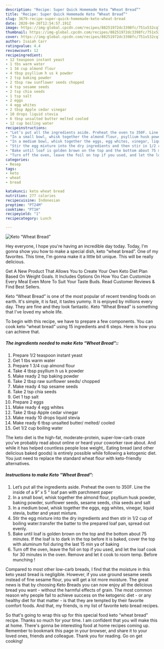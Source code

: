 ```yaml
---
description: "Recipe: Super Quick Homemade Keto “Wheat Bread”"
title: "Recipe: Super Quick Homemade Keto “Wheat Bread”"
slug: 3679-recipe-super-quick-homemade-keto-wheat-bread
date: 2020-04-26T12:54:57.191Z
image: https://img-global.cpcdn.com/recipes/88251972dc3398fc/751x532cq70/keto-wheat-bread-recipe-main-photo.jpg
thumbnail: https://img-global.cpcdn.com/recipes/88251972dc3398fc/751x532cq70/keto-wheat-bread-recipe-main-photo.jpg
cover: https://img-global.cpcdn.com/recipes/88251972dc3398fc/751x532cq70/keto-wheat-bread-recipe-main-photo.jpg
author: Isaiah Carr
ratingvalue: 4.4
reviewcount: 12
recipeingredient:
- 12 teaspoon instant yeast
- 1 tbs warm water
- 1 34 cup almond flour
- 4 tbsp psyllium h us k powder
- 2 tsp baking powder
- 2 tbsp raw sunflower seeds chopped
- 4 tsp sesame seeds
- 2 tsp chia seeds
- 1 tsp salt
- 2 eggs
- 4 egg whites
- 2 tbsp Apple cedar vinegar
- 10 drops liquid stevia
- 6 tbsp unsalted butter melted cooled
- 12 cup boiling water
recipeinstructions:
- "Let’s put all the ingredients aside. Preheat the oven to 350F. Line the inside of a 9” x 5 “ loaf pan with parchment paper"
- "In a small bowl, whisk together the almond flour, psyllium husk powder, baking powder, sunflower seeds, sesame seeds, chia seeds and salt"
- "In a medium bowl, whisk together the eggs, egg whites, vinegar, liquid stevia, butter and yeast mixture."
- "Stir the egg mixture into the dry ingredients and then stir in 1/2 cup of boiling water.transfer the batter to the prepared loaf pan, spread out evenly."
- "Bake until loaf is golden brown on the top and the bottom about 75 minutes. If the loaf is to dark in the top before it is baked, cover the top with aluminum foil during the last 15 min ya of baking"
- "Turn off the oven, leave the foil on top if you used, and let the loaf cook for 30 minutes in the oven. Remove and let it cook to room temp. Before munching !"
categories:
- Resep
tags:
- keto
- wheat
- bread

katakunci: keto wheat bread
nutrition: 277 calories
recipecuisine: Indonesian
preptime: "PT24M"
cooktime: "PT1H"
recipeyield: "1"
recipecategory: Lunch

---
```



![Keto “Wheat Bread”](https://img-global.cpcdn.com/recipes/88251972dc3398fc/751x532cq70/keto-wheat-bread-recipe-main-photo.jpg)

Hey everyone, I hope you're having an incredible day today. Today, I'm gonna show you how to make a special dish, keto “wheat bread”. One of my favorites. This time, I'm gonna make it a little bit unique. This will be really delicious.

Get A New Product That Allows You to Create Your Own Keto Diet Plan Based On Weight Goals. It Includes Options On How You Can Customize Every Meal Even More To Suit Your Taste Buds. Read Customer Reviews &amp; Find Best Sellers.

Keto “Wheat Bread” is one of the most popular of recent trending foods on earth. It's simple, it is fast, it tastes yummy. It is enjoyed by millions every day. They are fine and they look fantastic. Keto “Wheat Bread” is something that I've loved my whole life.


To begin with this recipe, we have to prepare a few components. You can cook keto “wheat bread” using 15 ingredients and 6 steps. Here is how you can achieve that.

##### The ingredients needed to make Keto “Wheat Bread”::

1. Prepare 1/2 teaspoon instant yeast
1. Get 1 tbs warm water
1. Prepare 1 3/4 cup almond flour
1. Take 4 tbsp psyllium h us k powder
1. Make ready 2 tsp baking powder
1. Take 2 tbsp raw sunflower seeds/ chopped
1. Make ready 4 tsp sesame seeds
1. Take 2 tsp chia seeds
1. Get 1 tsp salt
1. Prepare 2 eggs
1. Make ready 4 egg whites
1. Take 2 tbsp Apple cedar vinegar
1. Make ready 10 drops liquid stevia
1. Make ready 6 tbsp unsalted butter/ melted/ cooled
1. Get 1/2 cup boiling water


The keto diet is the high-fat, moderate-protein, super-low-carb craze you&#39;ve probably read about online or heard your coworker rave about. And while it has helped countless people lose weight,. Eating bread (and other delicious baked goods) is entirely possible while following a ketogenic diet. You just need to replace the standard wheat flour with keto-friendly alternatives. 

##### Instructions to make Keto “Wheat Bread”:

1. Let’s put all the ingredients aside. Preheat the oven to 350F. Line the inside of a 9” x 5 “ loaf pan with parchment paper
1. In a small bowl, whisk together the almond flour, psyllium husk powder, baking powder, sunflower seeds, sesame seeds, chia seeds and salt
1. In a medium bowl, whisk together the eggs, egg whites, vinegar, liquid stevia, butter and yeast mixture.
1. Stir the egg mixture into the dry ingredients and then stir in 1/2 cup of boiling water.transfer the batter to the prepared loaf pan, spread out evenly.
1. Bake until loaf is golden brown on the top and the bottom about 75 minutes. If the loaf is to dark in the top before it is baked, cover the top with aluminum foil during the last 15 min ya of baking
1. Turn off the oven, leave the foil on top if you used, and let the loaf cook for 30 minutes in the oven. Remove and let it cook to room temp. Before munching !


Compared to most other low-carb breads, I find that the moisture in this keto yeast bread is negligible. However, if you use ground sesame seeds instead of fine sesame flour, you will get a lot more moisture. The great news is that by choosing Keto Breads you can now enjoy all the delicious bread you want - without the harmful effects of grain. The most common reason why people fail to achieve success on the ketogenic diet - or any healthy diet for that matter - is that they are tempted by their favorite comfort foods. And that, my friends, is my list of favorite keto bread recipes. 

So that's going to wrap this up for this special food keto “wheat bread” recipe. Thanks so much for your time. I am confident that you will make this at home. There's gonna be interesting food at home recipes coming up. Remember to bookmark this page in your browser, and share it to your loved ones, friends and colleague. Thank you for reading. Go on get cooking!
